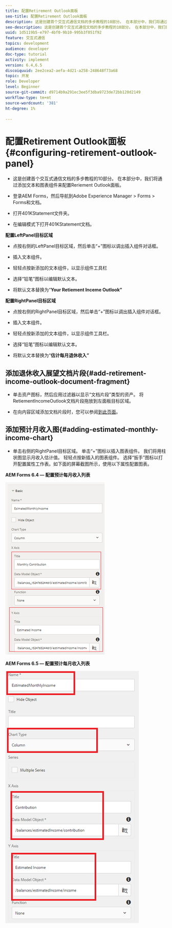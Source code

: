 ```yaml
---
title: 配置Retirement Outlook面板
seo-title: 配置Retirement Outlook面板
description: 这是创建首个交互式通信文档的多步教程的10部分。 在本部分中，我们将通过添加文本和图表组件来配置Reriement Outlook面板。
seo-description: 这是创建首个交互式通信文档的多步教程的10部分。 在本部分中，我们将通过添加文本和图表组件来配置Reriement Outlook面板。
uuid: 1d5119b5-e797-4bf0-9b10-995b3f051f92
feature: 交互式通信
topics: development
audience: developer
doc-type: tutorial
activity: implement
version: 6.4,6.5
discoiquuid: 2ee2cea2-aefa-4d21-a258-248648f73a68
topic: 开发
role: Developer
level: Beginner
source-git-commit: d9714b9a291ec3ee5f3dba9723de72bb120d2149
workflow-type: tm+mt
source-wordcount: '381'
ht-degree: 1%

---
```



# 配置Retirement Outlook面板{#configuring-retirement-outlook-panel}

* 这是创建首个交互式通信文档的多步教程的10部分。 在本部分中，我们将通过添加文本和图表组件来配置Reriement Outlook面板。

* 登录AEM Forms，然后导航到Adobe Experience Manager > Forms > Forms和文档。

* 打开401KStatement文件夹。

* 在编辑模式下打开401KStatement文档。

**配置LeftPanel目标区域**

* 点按右侧的LeftPanel目标区域，然后单击“+”图标以调出插入组件对话框。

* 插入文本组件。

* 轻轻点按新添加的文本组件，以显示组件工具栏

* 选择“铅笔”图标以编辑默认文本。

* 将默认文本替换为“**Your Retiement Inceme Outlook”**

**配置RightPanel目标区域**

* 点按右侧的RightPanel目标区域，然后单击“+”图标以调出插入组件对话框。

* 插入文本组件。

* 轻轻点按新添加的文本组件，以显示组件工具栏。

* 选择“铅笔”图标以编辑默认文本。

* 将默认文本替换为“**估计每月退休收入”**

## 添加退休收入展望文档片段{#add-retirement-income-outlook-document-fragment}

* 单击资产图标，然后应用过滤器以显示“文档片段”类型的资产。 将RetiementIncomeOutlook文档片段拖放到左面板目标区域。

* 在向内容区域添加文档片段时，您可以参阅[到此页面](https://helpx.adobe.com/experience-manager/kt/forms/using/interactive-communication-web-channel-aem-forms/9.html)。

## 添加预计月收入图{#adding-estimated-monthly-income-chart}

* 单击右侧的RightPanel目标区域。 单击“+”图标以插入图表组件。 我们将用柱状图显示月收入估计值。 轻轻点按新插入的图表组件。 选择“扳手”图标以打开配置属性工作表。如下面的屏幕截图所示，使用以下属性配置图表。

**AEM Forms 6.4 — 配置预计每月收入列表**

![form64](assets/estimatedmonthlyincomechart.png)

**AEM Forms 6.5 — 配置预计每月收入列表**

![forms65](assets/estimatedmonthlyincomechart65.PNG)




